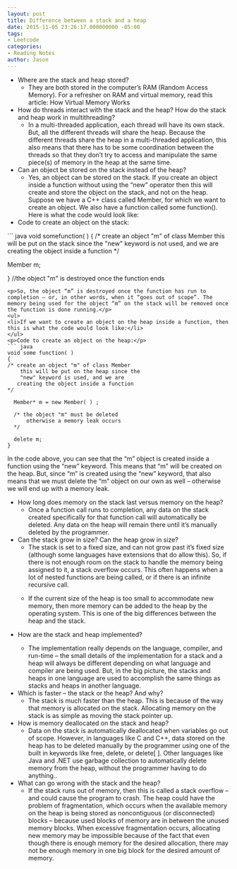 ```yaml
---
layout: post
title: Difference between a stack and a heap
date: 2015-11-05 23:26:17.000000000 -05:00
tags:
- Leetcode
categories:
- Reading Notes
author: Jason
---
```

<ul>
<li>Where are the stack and heap stored?
<ul>
<li>They are both stored in the computer’s RAM (Random Access Memory). For a refresher on RAM and virtual memory, read this article: How Virtual Memory Works</li>
</ul>
</li>
<li>How do threads interact with the stack and the heap? How do the stack and heap work in multithreading?
<ul>
<li>In a multi-threaded application, each thread will have its own stack. But, all the different threads will share the heap. Because the different threads share the heap in a multi-threaded application, this also means that there has to be some coordination between the threads so that they don’t try to access and manipulate the same piece(s) of memory in the heap at the same time.</li>
</ul>
</li>
<li>Can an object be stored on the stack instead of the heap?
<ul>
<li>Yes, an object can be stored on the stack. If you create an object inside a function without using the “new” operator then this will create and store the object on the stack, and not on the heap. Suppose we have a C++ class called Member, for which we want to create an object. We also have a function called some function(). Here is what the code would look like:</li>
</ul>
</li>
<li>Code to create an object on the stack:</li>
</ul>
``` java
void somefunction( )
{
/* create an object "m" of class Member
    this will be put on the stack since the 
    "new" keyword is not used, and we are 
   creating the object inside a function
*/

  Member m;

} //the object "m" is destroyed once the function ends
```
<p>So, the object “m” is destroyed once the function has run to completion – or, in other words, when it “goes out of scope”. The memory being used for the object “m” on the stack will be removed once the function is done running.</p>
<ul>
<li>If we want to create an object on the heap inside a function, then this is what the code would look like:</li>
</ul>
<p>Code to create an object on the heap:</p>
``` java
void some function( )
{
/* create an object "m" of class Member
    this will be put on the heap since the 
    "new" keyword is used, and we are 
   creating the object inside a function
*/

  Member* m = new Member( ) ;

  /* the object "m" must be deleted
      otherwise a memory leak occurs
  */

  delete m; 
} 
```
<p>In the code above, you can see that the “m” object is created inside a function using the “new” keyword. This means that “m” will be created on the heap. But, since “m” is created using the “new” keyword, that also means that we must delete the “m” object on our own as well – otherwise we will end up with a memory leak.</p>
<ul>
<li>How long does memory on the stack last versus memory on the heap?
<ul>
<li>Once a function call runs to completion, any data on the stack created specifically for that function call will automatically be deleted. Any data on the heap will remain there until it’s manually deleted by the programmer.</li>
</ul>
</li>
<li>Can the stack grow in size? Can the heap grow in size?
<ul>
<li>The stack is set to a fixed size, and can not grow past it’s fixed size (although some languages have extensions that do allow this). So, if there is not enough room on the stack to handle the memory being assigned to it, a stack overflow occurs. This often happens when a lot of nested functions are being called, or if there is an infinite recursive call.
</li>
<li>
<p>If the current size of the heap is too small to accommodate new memory, then more memory can be added to the heap by the operating system. This is one of the big differences between the heap and the stack.</p>
</li>
</ul>
</li>
<li>
<p>How are the stack and heap implemented?</p>
<ul>
<li>The implementation really depends on the language, compiler, and run-time – the small details of the implementation for a stack and a heap will always be different depending on what language and compiler are being used. But, in the big picture, the stacks and heaps in one language are used to accomplish the same things as stacks and heaps in another language.</li>
</ul>
</li>
<li>Which is faster – the stack or the heap? And why?
<ul>
<li>The stack is much faster than the heap. This is because of the way that memory is allocated on the stack. Allocating memory on the stack is as simple as moving the stack pointer up.</li>
</ul>
</li>
<li>How is memory deallocated on the stack and heap?
<ul>
<li>Data on the stack is automatically deallocated when variables go out of scope. However, in languages like C and C++, data stored on the heap has to be deleted manually by the programmer using one of the built in keywords like free, delete, or delete[ ]. Other languages like Java and .NET use garbage collection to automatically delete memory from the heap, without the programmer having to do anything..</li>
</ul>
</li>
<li>What can go wrong with the stack and the heap?
<ul>
<li>If the stack runs out of memory, then this is called a stack overflow – and could cause the program to crash. The heap could have the problem of fragmentation, which occurs when the available memory on the heap is being stored as noncontiguous (or disconnected) blocks – because used blocks of memory are in between the unused memory blocks. When excessive fragmentation occurs, allocating new memory may be impossible because of the fact that even though there is enough memory for the desired allocation, there may not be enough memory in one big block for the desired amount of memory.</li>
</ul>
</li>
</ul>
